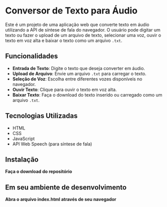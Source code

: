 # Conversor de Texto para Áudio

Este é um projeto de uma aplicação web que converte texto em áudio utilizando a API de síntese de fala do navegador. O usuário pode digitar um texto ou fazer o upload de um arquivo de texto, selecionar uma voz, ouvir o texto em voz alta e baixar o texto como um arquivo `.txt`.

## Funcionalidades

- **Entrada de Texto**: Digite o texto que deseja converter em áudio.
- **Upload de Arquivo**: Envie um arquivo `.txt` para carregar o texto.
- **Seleção de Voz**: Escolha entre diferentes vozes disponíveis no navegador.
- **Ouvir Texto**: Clique para ouvir o texto em voz alta.
- **Baixar Texto**: Faça o download do texto inserido ou carregado como um arquivo `.txt`.

## Tecnologias Utilizadas

- HTML
- CSS
- JavaScript
- API Web Speech (para síntese de fala)

## Instalação

**Faça o download do repositório**

## Em seu ambiente de desenvolvimento

**Abra o arquivo index.html através de seu navegador**
